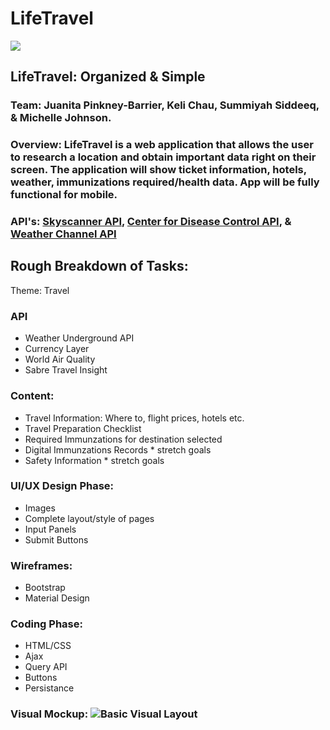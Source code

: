 # LifeTravel

![](https://upload.wikimedia.org/wikipedia/commons/thumb/f/fb/Noun_15537_ccElliotVerhaeren_travel.svg/200px-Noun_15537_ccElliotVerhaeren_travel.svg.png)

## **LifeTravel:** Organized & Simple

### **Team:** Juanita Pinkney-Barrier, Keli Chau, Summiyah Siddeeq, & Michelle Johnson.

### **Overview:** LifeTravel is a web application that allows the user to research a location and obtain important data right on their screen. The application will show ticket information, hotels, weather, immunizations required/health data. App will be fully functional for mobile.

### **API's:** [Skyscanner API](https://partners.skyscanner.net/affiliates/travel-apis/), [Center for Disease Control API](https://tools.cdc.gov/syndication/api.aspx#feedoverview), & [Weather Channel API](https://www.programmableweb.com/api/weather-channel)

## **Rough Breakdown of Tasks:**

Theme: Travel

### API
* Weather Underground API
* Currency Layer
* World Air Quality
* Sabre Travel Insight

### Content:

* Travel Information: Where to, flight prices, hotels etc.
* Travel Preparation Checklist
* Required Immunzations for destination selected
* Digital Immunzations Records * stretch goals
* Safety Information * stretch goals

### UI/UX Design Phase:

* Images
* Complete layout/style of pages
* Input Panels
* Submit Buttons

### Wireframes:

* Bootstrap 
* Material Design

### Coding Phase:

* HTML/CSS
* Ajax
* Query API
* Buttons
* Persistance
	
### Visual Mockup: ![Basic Visual Layout](https://github.com/summiyah/travel-app/raw/master/Screen%20Shot%202017-12-04%20at%204.38.12%20PM.png)








